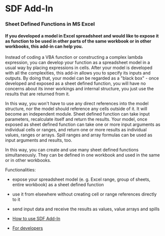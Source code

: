 # SDF Add-In

### Sheet Defined Functions in MS Excel

#### If you developed a model in Excel spreadsheet and would like to expose it as function to be used in other parts of the same workbook or in other workbooks, this add-in can help you. 

Instead of coding a VBA function or constructing a complex lambda expression, you can develop your function as a spreadsheet model in a usual way by placing expressions in cells. After your model is developed with all the complexities, this add-in allows you to specify its inputs and outputs. By doing that, your model can be regarded as a "black box" - once developed and exposed as a sheet defined function, you will have no concerns about its inner workings and internal structure, you just use the results that are returned from it. 

In this way, you won't have to use any direct references into the model structure, nor the model should reference any cells outside of it. It will become an independent module. Sheet defined function can take input parameters, recalculate itself and return the results. Your model, once exposed as sheet defined function can take one or more input arguments as individual cells or ranges, and return one or more results as individual values, ranges or arrays. Spill ranges and array formulas can be used as input arguments and results, too.

In this way, you can create and use many sheet defined functions simultaneously. They can be defined in one workbook and used in the same or in other workbooks. 

Functionalities:
* expose your spreadsheet model (e. g. Excel range, group of sheets, entire workbook) as a sheet defined function
* use it from elsewhere without creating cell or range references directly to it
* send input data and receive the results as values, value arrays and spills

* [How to use SDF Add-In](/docs/Usage.md)
* [For developers](/docs/Developers.md)


